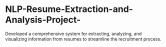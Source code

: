 # NLP-Resume-Extraction-and-Analysis-Project-
Developed a comprehensive system for extracting, analyzing, and visualizing information from resumes to streamline the recruitment process.
